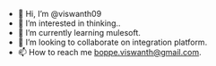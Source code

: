 - 👋 Hi, I’m @viswanth09
- 👀 I’m interested in thinking..
- 🌱 I’m currently learning mulesoft.
- 💞️ I’m looking to collaborate on integration platform.
- 📫 How to reach me boppe.viswanth@gmail.com.

<!---
viswanth09/viswanth09 is a ✨ special ✨ repository because its `README.md` (this file) appears on your GitHub profile.
You can click the Preview link to take a look at your changes.
--->

